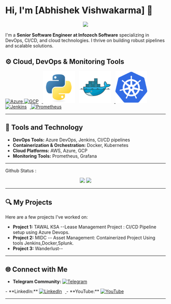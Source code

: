 # Hi, I'm [Abhishek Vishwakarma] 👋 

<p align="center">
  <img src="https://readme-typing-svg.herokuapp.com/?lines=I+💻+Make+Deployment+Easy;I+love+Cloud+and+Devops&center=true&width=500&height=50" />
</p>

I'm a **Senior Software Engineer at Infozech Software** specializing in DevOps, CI/CD, and cloud technologies. I thrive on building robust pipelines and scalable solutions.


## ⚙️ Cloud, DevOps & Monitoring Tools
<p align="left">
  <a href="https://azure.microsoft.com/" target="_blank">
  <img src="https://www.vectorlogo.zone/logos/microsoft_azure/microsoft_azure-icon.svg" alt="Azure" width="100" height="100"/>
</a>
    <a href="https://cloud.google.com/" target="_blank">
  <img src="https://www.vectorlogo.zone/logos/google_cloud/google_cloud-icon.svg" alt="GCP" width="100" height="100" style="margin-right: 10px;" />
</a>
 
  <img src="https://raw.githubusercontent.com/devicons/devicon/master/icons/python/python-original.svg" alt="python" height="100" style="margin-right: 10px;"/>
 <a href="https://www.docker.com/" target="_blank">
  <img src="https://raw.githubusercontent.com/devicons/devicon/master/icons/docker/docker-original.svg" alt="Docker" width="100" height="100" style="margin-right: 10px;" />
</a>
<a href="https://kubernetes.io/" target="_blank">
  <img src="https://raw.githubusercontent.com/devicons/devicon/master/icons/kubernetes/kubernetes-plain.svg" alt="Kubernetes" width="100" height="100" style="margin-right: 10px;"/>
</a>

  <a href="https://www.jenkins.io/" target="_blank">
  <img src="https://www.vectorlogo.zone/logos/jenkins/jenkins-icon.svg" alt="Jenkins" width="100" height="100" style="margin-right: 10px;"/>
</a>
<a href="https://prometheus.io/" target="_blank">
  <img src="https://www.vectorlogo.zone/logos/prometheusio/prometheusio-icon.svg" alt="Prometheus" width="100" height="100" style="margin-right: 10px;"/>
</a>
</p>

---

## 🚀 Tools and Technology
- **DevOps Tools:** Azure DevOps, Jenkins, CI/CD pipelines
- **Containerization & Orchestration:** Docker, Kubernetes
- **Cloud Platforms:** AWS, Azure, GCP
- **Monitoring Tools:** Prometheus, Grafana

---
Github Status :
<p align="center">
  <img src="https://github-readme-stats.vercel.app/api?username=abhivishwa07&show_icons=true&theme=radical" width="48%" />
  <img src="https://github-readme-streak-stats.herokuapp.com?user=abhivishwa07&theme=radical" width="48%" />
</p>

----

## 🔍 My Projects
Here are a few projects I've worked on:
- **Project 1:** TAWAL KSA --Lease Management Project : CI/CD Pipeline setup using Azure Devops.
- **Project 2:** MIDC -- Asset Management: Containerized Project Using tools Jenkins,Docker,Splunk.
- **Project 3:** Wanderlust-- 
---

## 🌐 Connect with Me

- **Telegram Community:** <a href="https://t.me/devopsandsredocs" target="_blank">
  <img src="https://www.vectorlogo.zone/logos/telegram/telegram-icon.svg" alt="Telegram" width="40" height="40" style="margin-right: 10px;"/>
</a>
- **LinkedIn:** <a href="https://www.linkedin.com/in/abhishek-vishwakarma-b6359b15b/" target="_blank">
  <img src="https://www.vectorlogo.zone/logos/linkedin/linkedin-icon.svg" alt="LinkedIn" width="40" height="40" style="margin-right: 10px;"/>
</a>
- **YouTube:** <a href="https://www.youtube.com/@devopswithabhi07" target="_blank">
<img src="https://www.vectorlogo.zone/logos/youtube/youtube-icon.svg" alt="YouTube" width="40" height="40" style="margin-right: 10px;"/>
</a>

--- 
